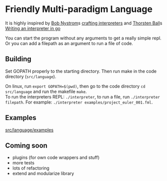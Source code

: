 # Friendly Multi-paradigm Language
It is highly inspired by [Bob Nystrom](https://twitter.com/munificentbob)s [crafting interpreters](https://craftinginterpreters.com/) and [Thorsten Ball](https://twitter.com/thorstenball)s [Writing an interpreter in go](https://interpreterbook.com/)

You can start the program without any arguments to get a really simple repl. Or you can add a filepath as an argument to run a file of code.

## Building
Set GOPATH properly to the starting directory. Then run make in the code directory (`src/language`).

On linux, run `export GOPATH=$(pwd)`, then go to the code directory `cd src/language` and run the makefile `make`.\
To run the interpreters REPL: `./interpreter`, to run a file, run `./interpreter filepath`. For example: `./interpreter examples/project_euler_001.fml`.

## Examples
[src/language/examples](https://github.com/sschellhoff/fml/tree/master/src/language/examples)


## Coming soon
* plugins (for own code wrappers and stuff)
* more tests
* lots of refactoring
* extend and modularize library
